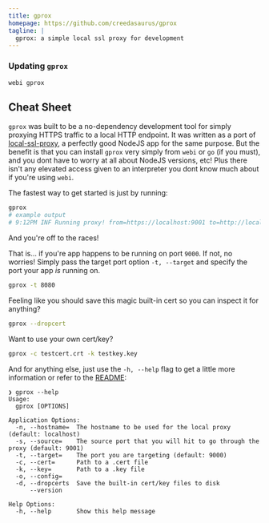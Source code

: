 ```yaml
---
title: gprox
homepage: https://github.com/creedasaurus/gprox
tagline: |
  gprox: a simple local ssl proxy for development
---
```


### Updating `gprox`

`webi gprox`

## Cheat Sheet

`gprox` was built to be a no-dependency development tool for simply proxying HTTPS traffic to a local HTTP endpoint. It was written as a port of [local-ssl-proxy](https://github.com/cameronhunter/local-ssl-proxy), a perfectly good NodeJS app for the same purpose. But the benefit is that you can install `gprox` very simply from `webi` or `go` (if you must), and you dont have to worry at all about NodeJS versions, etc! Plus there isn't any elevated access given to an interpreter you dont know much about if you're using `webi`.

The fastest way to get started is just by running:

```bash
gprox
# example output
# 9:12PM INF Running proxy! from=https://localhost:9001 to=http://localhost:9000
```
And you're off to the races! 

That is... if you're app happens to be running on port `9000`. If not, no worries! Simply pass the target port option `-t, --target` and specify the port your app _is_ running on.

```bash
gprox -t 8080
```

Feeling like you should save this magic built-in cert so you can inspect it for anything?
```bash
gprox --dropcert
```

Want to use your own cert/key?
```bash
gprox -c testcert.crt -k testkey.key
```

And for anything else, just use the `-h, --help` flag to get a little more information or refer to the [README](https://github.com/creedasaurus/gprox/blob/main/README.md):

```
❯ gprox --help
Usage:
  gprox [OPTIONS]

Application Options:
  -n, --hostname=  The hostname to be used for the local proxy (default: localhost)
  -s, --source=    The source port that you will hit to go through the proxy (default: 9001)
  -t, --target=    The port you are targeting (default: 9000)
  -c, --cert=      Path to a .cert file
  -k, --key=       Path to a .key file
  -o, --config=
  -d, --dropcerts  Save the built-in cert/key files to disk
      --version

Help Options:
  -h, --help       Show this help message
```

